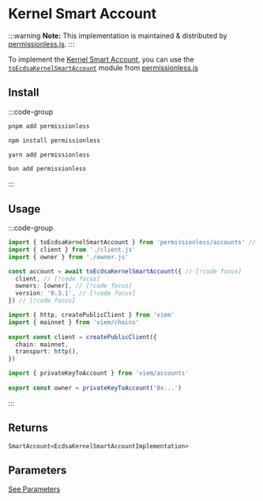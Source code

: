 # Kernel Smart Account

:::warning
**Note:** This implementation is maintained & distributed by [permissionless.js](https://docs.pimlico.io/permissionless).
:::

To implement the [Kernel Smart Account](https://github.com/zerodevapp/kernel), you can use the [`toEcdsaKernelSmartAccount`](https://docs.pimlico.io/permissionless/reference/accounts/toEcdsaKernelSmartAccount) module from [permissionless.js](https://docs.pimlico.io/permissionless/)

## Install

:::code-group
```bash [pnpm]
pnpm add permissionless
```

```bash [npm]
npm install permissionless
```

```bash [yarn]
yarn add permissionless
```

```bash [bun]
bun add permissionless
```
:::

## Usage

:::code-group

```ts twoslash [example.ts]
import { toEcdsaKernelSmartAccount } from 'permissionless/accounts' // [!code focus]
import { client } from './client.js'
import { owner } from './owner.js'

const account = await toEcdsaKernelSmartAccount({ // [!code focus]
  client, // [!code focus]
  owners: [owner], // [!code focus]
  version: '0.3.1', // [!code focus]
}) // [!code focus]
```

```ts twoslash [client.ts] filename="config.ts"
import { http, createPublicClient } from 'viem'
import { mainnet } from 'viem/chains'
 
export const client = createPublicClient({
  chain: mainnet,
  transport: http(),
})
```

```ts twoslash [owner.ts (Private Key)] filename="owner.ts"
import { privateKeyToAccount } from 'viem/accounts'
 
export const owner = privateKeyToAccount('0x...')
```
:::

## Returns

`SmartAccount<EcdsaKernelSmartAccountImplementation>`

## Parameters

[See Parameters](https://docs.pimlico.io/permissionless/reference/accounts/toEcdsaKernelSmartAccount#parameters)